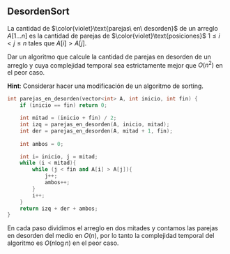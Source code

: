 DesordenSort
---
La cantidad de $\color{violet}\text{parejas\ en\ desorden}$ de un arreglo $A[1 . . . n]$ es la cantidad de parejas de $\color{violet}\text{posiciones}$ $1 \leq i \lt j \leq n$ tales que $A[i] \gt A[j]$.

Dar un algoritmo que calcule la cantidad de parejas en desorden de un arreglo
y cuya complejidad temporal sea estrictamente mejor que $O(n^2)$ en el peor caso.

**Hint**: Considerar hacer una modificación de un algoritmo de sorting.

```C++
int parejas_en_desorden(vector<int> A, int inicio, int fin) {
    if (inicio == fin) return 0;

    int mitad = (inicio + fin) / 2;
    int izq = parejas_en_desorden(A, inicio, mitad);
    int der = parejas_en_desorden(A, mitad + 1, fin);
    
    int ambos = 0;

    int i= inicio, j = mitad;
    while (i < mitad){
        while (j < fin and A[i] > A[j]){
            j++;
            ambos++;
        }
        i++;
    }
    return izq + der + ambos;
}
```


En cada paso dividimos el arreglo en dos mitades y contamos las parejas en desorden del medio en $O(n)$, por lo tanto la complejidad temporal del algoritmo es $O(n \log n)$ en el peor caso.
 